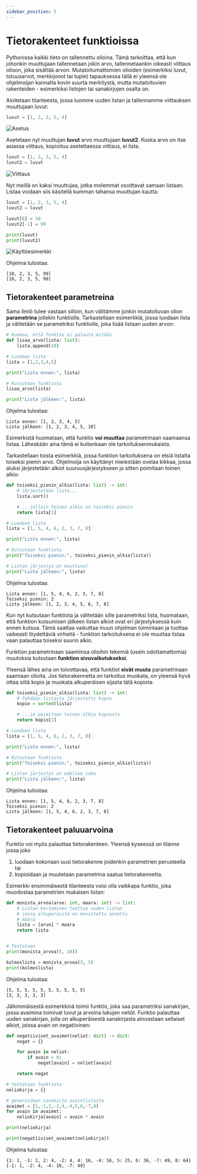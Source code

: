 ```yaml
---
sidebar_position: 5
---
```


# Tietorakenteet funktioissa

Pythonissa kaikki tieto on tallennettu olioina. Tämä tarkoittaa, että kun johonkin muuttujaan tallennetaan jokin arvo, tallennetaankin oikeasti viittaus olioon, joka sisältää arvon. Mutatoitumattomien olioiden (esimerkiksi luvut, totuusarvot, merkkijonot tai tuple) tapauksessa tällä ei yleensä ole ohjelmoijan kannalta kovin suurta merkitystä, mutta mutatoituvien rakenteiden - esimerkiksi listojen tai sanakirjojen osalta on.

Aloitetaan tilanteesta, jossa luomme uuden listan ja tallennamme viittauksen muuttujaan luvut:

```python 
luvut = [1, 2, 3, 5, 4]
 ```

![Asetus](/img/w5-4.png)

Asetetaan nyt muuttujan **luvut** arvo muuttujaan **luvut2**. Koska arvo on itse asiassa viittaus, kopioituu asetettaessa viittaus, ei lista.

```python 
luvut = [1, 2, 3, 5, 4]
luvut2 = luvut
 ```

 ![Viittaus](/img/w5-5.png)

Nyt meillä on kaksi muuttujaa, jotka molemmat osoittavat samaan listaan. Listaa voidaan siis käsitellä kumman tahansa muuttujan kautta:

```python 
luvut = [1, 2, 3, 5, 4]
luvut2 = luvut

luvut[0] = 10
luvut2[-1] = 99

print(luvut)
print(luvut2)
 ```

![Käyttöesimerkki](/img/w5-6.png)

Ohjelma tulostaa:
```
[10, 2, 3, 5, 99]
[10, 2, 3, 5, 99]
 ```

## Tietorakenteet parametreina

Sama ilmiö tulee vastaan silloin, kun välitämme jonkin mutatoituvan olion **parametrina** jollekin funktiolle. Tarkastellaan esimerkkiä, jossa luodaan lista ja välitetään se parametriksi funktiolle, joka lisää listaan uuden arvon:

```python 
# Huomaa, että funktio ei palauta mitään
def lisaa_arvo(lista: list):
    lista.append(10)

# Luodaan lista
lista = [1,2,3,4,5]

print("Lista ennen:", lista)

# Kutsutaan funktiota
lisaa_arvo(lista)

print("Lista jälkeen:", lista)
 ```

Ohjelma tulostaa:

```
Lista ennen: [1, 2, 3, 4, 5]
Lista jälkeen: [1, 2, 3, 4, 5, 10]
 ```

Esimerkistä huomataan, että funktio **voi muuttaa** parametrinaan saamaansa listaa. Läheskään aina tämä ei kuitenkaan ole tarkoituksenmukaista.

Tarkastellaan toista esimerkkiä, jossa funktion tarkoituksena on etsiä listalta toiseksi pienin arvo. Ohjelmoija on käyttänyt mielestään ovelaa kikkaa, jossa aluksi järjestetään alkiot suuruusjärjestykseen ja sitten poimitaan toinen alkio:

```python 
def toiseksi_pienin_alkio(lista: list) -> int:
    # Järjestetään lista...
    lista.sort()

    # ...jolloin toinen alkio on toiseksi pienin
    return lista[1]

# Luodaan lista
lista = [1, 5, 4, 6, 2, 3, 7, 8]

print("Lista ennen:", lista)

# Kutsutaan funktiota
print("Toiseksi pienin:", toiseksi_pienin_alkio(lista))

# Listan järjestys on muuttunut
print("Lista jälkeen:", lista)
 ```

Ohjelma tulostaa:
```
Lista ennen: [1, 5, 4, 6, 2, 3, 7, 8]
Toiseksi pienin: 2
Lista jälkeen: [1, 2, 3, 4, 5, 6, 7, 8]
 ```

Kun nyt kutsutaan funktiota ja välitetään sille parametriksi lista, huomataan, että funktion kutsumisen jälkeen listan alkiot ovat eri järjestyksessä kuin ennen kutsua. Tämä saattaa vaikuttaa muun ohjelman toimintaan ja tuottaa vaikeasti löydettäviä virheitä - funktion tarkoituksena ei ole muuttaa listaa vaan palauttaa toiseksi suurin alkio.

Funktion parametrinaan saamiinsa olioihin tekemiä (usein odottamattomia) muutoksia kutsutaan **funktion sivuvaikutukseksi**.

Yleensä lähes aina on toivottavaa, että funktiot **eivät muuta** parametrinaan saamiaan olioita. Jos tietorakennetta on tarkoitus muokata, on yleensä hyvä ottaa siitä kopio ja muokata alkuperäisen sijasta tätä kopiota:

```python 
def toiseksi_pienin_alkio(lista: list) -> int:
    # Tehdään listasta järjestetty kopio
    kopio = sorted(lista)

    # ...ja poimitaan toinen alkio kopiosta
    return kopio[1]

# Luodaan lista
lista = [1, 5, 4, 6, 2, 3, 7, 8]

print("Lista ennen:", lista)

# Kutsutaan funktiota
print("Toiseksi pienin:", toiseksi_pienin_alkio(lista))

# Listan järjestys on edellee sama
print("Lista jälkeen:", lista)
 ```

Ohjelma tulostaa:
```
Lista ennen: [1, 5, 4, 6, 2, 3, 7, 8]
Toiseksi pienin: 2
Lista jälkeen: [1, 5, 4, 6, 2, 3, 7, 8]
 ```

## Tietorakenteet paluuarvoina

Funktio voi myös palauttaa tietorakenteen. Yleensä kyseessä on tilanne jossa joko
1. luodaan kokonaan uusi tietorakenne joidenkin parametrien perusteella tai
2. kopioidaan ja muutetaan parametrina saatua tietorakennetta.

Esimerkki ensimmäisestä tilanteesta voisi olla vaikkapa funktio, joka muodostaa parametrien mukaisen listan:

```python 
def monista_arvoa(arvo: int, maara: int) -> list:
    # Listan kertominen tuottaa uuden listan
    # jossa alkuperäistä on monistettu annettu 
    # määrä
    lista = [arvo] * maara
    return lista


# Testataan
print(monista_arvoa(5, 10))

kolmoslista = monista_arvoa(3, 5)
print(kolmoslista)
 ```

Ohjelma tulostaa:
``` 
[5, 5, 5, 5, 5, 5, 5, 5, 5, 5]
[3, 3, 3, 3, 3]
 ```

Jälkimmäisestä esimerkkinä toimii funktio, joka saa parametriksi sanakirjan, jossa avaimina toimivat luvut ja arvoina lukujen neliöt. Funktio palauttaa uuden sanakirjan, jolla on alkuperäisestä sanakirjasta ainoastaan sellaiset alkiot, joissa avain on negatiivinen:

```python 
def negatiiviset_avaimet(neliot: dict) -> dict:
    negat = {}

    for avain in neliot:
        if avain < 0:
            negat[avain] = neliot[avain]

    return negat

# testataan funktiota
neliokirja = {}

# generoidaan sanakirja avainlistasta
avaimet = [1,-1,2,-2,4,-4,5,6,-7,8]
for avain in avaimet:
    neliokirja[avain] = avain * avain

print(neliokirja)

print(negatiiviset_avaimet(neliokirja))
 ```

Ohjelma tulostaa:
```
{1: 1, -1: 1, 2: 4, -2: 4, 4: 16, -4: 16, 5: 25, 6: 36, -7: 49, 8: 64}
{-1: 1, -2: 4, -4: 16, -7: 49}
 ```